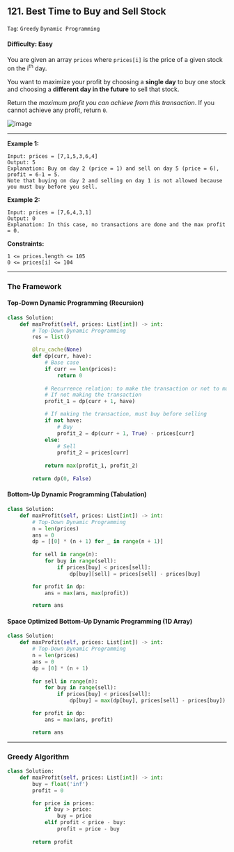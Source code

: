 ## 121. Best Time to Buy and Sell Stock

```Tag```: ```Greedy``` ```Dynamic Programming```

#### Difficulty: Easy

You are given an array ```prices``` where ```prices[i]``` is the price of a given stock on the i<sup>th</sup> day.

You want to maximize your profit by choosing a __single day__ to buy one stock and choosing a __different day in the future__ to sell that stock.

Return the _maximum profit you can achieve from this transaction_. If you cannot achieve any profit, return ```0```.

![image](https://user-images.githubusercontent.com/35042430/205685808-073c32d4-6d55-4dde-b9ae-793367ad49a4.png)

---

__Example 1:__

```
Input: prices = [7,1,5,3,6,4]
Output: 5
Explanation: Buy on day 2 (price = 1) and sell on day 5 (price = 6), profit = 6-1 = 5.
Note that buying on day 2 and selling on day 1 is not allowed because you must buy before you sell.
```

__Example 2:__
```
Input: prices = [7,6,4,3,1]
Output: 0
Explanation: In this case, no transactions are done and the max profit = 0.
```

__Constraints:__
```
1 <= prices.length <= 105
0 <= prices[i] <= 104
```

---

### The Framework

#### Top-Down Dynamic Programming (Recursion)

```Python
class Solution:
    def maxProfit(self, prices: List[int]) -> int:
        # Top-Down Dynamic Programming
        res = list()

        @lru_cache(None)
        def dp(curr, have):
            # Base case
            if curr == len(prices):
                return 0
            
            # Recurrence relation: to make the transaction or not to make the transaction
            # If not making the transaction
            profit_1 = dp(curr + 1, have)

            # If making the transaction, must buy before selling
            if not have:
                # Buy
                profit_2 = dp(curr + 1, True) - prices[curr]
            else:
                # Sell
                profit_2 = prices[curr]
            
            return max(profit_1, profit_2)
        
        return dp(0, False)
```

#### Bottom-Up Dynamic Programming (Tabulation)

```Python
class Solution:
    def maxProfit(self, prices: List[int]) -> int:
        # Top-Down Dynamic Programming
        n = len(prices)
        ans = 0
        dp = [[0] * (n + 1) for _ in range(n + 1)]
        
        for sell in range(n):
            for buy in range(sell):
                if prices[buy] < prices[sell]:
                    dp[buy][sell] = prices[sell] - prices[buy]

        for profit in dp:
            ans = max(ans, max(profit))

        return ans
```

#### Space Optimized Bottom-Up Dynamic Programming (1D Array)

```Python
class Solution:
    def maxProfit(self, prices: List[int]) -> int:
        # Top-Down Dynamic Programming
        n = len(prices)
        ans = 0
        dp = [0] * (n + 1)
        
        for sell in range(n):
            for buy in range(sell):
                if prices[buy] < prices[sell]:
                    dp[buy] = max(dp[buy], prices[sell] - prices[buy])

        for profit in dp:
            ans = max(ans, profit)

        return ans
```

---

### Greedy Algorithm

```Python
class Solution:
    def maxProfit(self, prices: List[int]) -> int:
        buy = float('inf')
        profit = 0

        for price in prices:
            if buy > price:
                buy = price
            elif profit < price - buy:
                profit = price - buy
                
        return profit 
```
